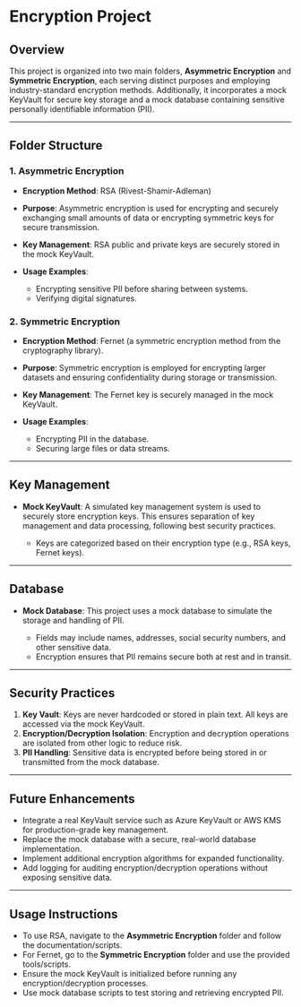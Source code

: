 # Encryption Project

## Overview

This project is organized into two main folders, **Asymmetric Encryption** and **Symmetric Encryption**, each serving distinct purposes and employing industry-standard encryption methods. Additionally, it incorporates a mock KeyVault for secure key storage and a mock database containing sensitive personally identifiable information (PII).

---

## Folder Structure

### 1. **Asymmetric Encryption**

- **Encryption Method**: RSA (Rivest-Shamir-Adleman)
- **Purpose**: Asymmetric encryption is used for encrypting and securely exchanging small amounts of data or encrypting symmetric keys for secure transmission.
- **Key Management**: RSA public and private keys are securely stored in the mock KeyVault.
- **Usage Examples**:

  - Encrypting sensitive PII before sharing between systems.
  - Verifying digital signatures.

### 2. **Symmetric Encryption**

- **Encryption Method**: Fernet (a symmetric encryption method from the cryptography library).
- **Purpose**: Symmetric encryption is employed for encrypting larger datasets and ensuring confidentiality during storage or transmission.
- **Key Management**: The Fernet key is securely managed in the mock KeyVault.
- **Usage Examples**:

  - Encrypting PII in the database.
  - Securing large files or data streams.

---

## Key Management

- **Mock KeyVault**: A simulated key management system is used to securely store encryption keys. This ensures separation of key management and data processing, following best security practices.

  - Keys are categorized based on their encryption type (e.g., RSA keys, Fernet keys).

---

## Database

- **Mock Database**: This project uses a mock database to simulate the storage and handling of PII.

  - Fields may include names, addresses, social security numbers, and other sensitive data.
  - Encryption ensures that PII remains secure both at rest and in transit.

---

## Security Practices

1.  **Key Vault**: Keys are never hardcoded or stored in plain text. All keys are accessed via the mock KeyVault.
2.  **Encryption/Decryption Isolation**: Encryption and decryption operations are isolated from other logic to reduce risk.
3.  **PII Handling**: Sensitive data is encrypted before being stored in or transmitted from the mock database.

---

## Future Enhancements

- Integrate a real KeyVault service such as Azure KeyVault or AWS KMS for production-grade key management.
- Replace the mock database with a secure, real-world database implementation.
- Implement additional encryption algorithms for expanded functionality.
- Add logging for auditing encryption/decryption operations without exposing sensitive data.

---

## Usage Instructions

- To use RSA, navigate to the **Asymmetric Encryption** folder and follow the documentation/scripts.
- For Fernet, go to the **Symmetric Encryption** folder and use the provided tools/scripts.
- Ensure the mock KeyVault is initialized before running any encryption/decryption processes.
- Use mock database scripts to test storing and retrieving encrypted PII.
